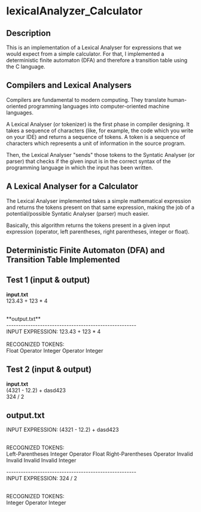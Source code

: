 # lexicalAnalyzer_Calculator

## Description
This is an implementation of a Lexical Analyser for expressions that we would expect from a simple calculator. For that, I implemented a deterministic finite automaton (DFA) and therefore a transition table using the C language. <br />

## Compilers and Lexical Analysers
Compilers are fundamental to modern computing. They translate human-oriented programming languages into computer-oriented machine languages.<br />

A Lexical Analyser (or tokenizer) is the first phase in compiler designing. It takes a sequence of characters (like, for example, the code which you write on your IDE) and returns a sequence of tokens. A token is a sequence of characters which represents a unit of information in the source program. <br />

Then, the Lexical Analyser "sends" those tokens to the Syntatic Analyser (or parser) that checks if the given input is in the correct syntax of the programming language in which the input has been written. 

## A Lexical Analyser for a Calculator
The Lexical Analyser implemented takes a simple mathematical expression and returns the tokens present on that same expression, making the job of a potential/possible Syntatic Analyser (parser) much easier. <br />

Basically, this algorithm returns the tokens present in a given input expression (operator, left parentheses, right parentheses, integer or float). 

## Deterministic Finite Automaton (DFA) and Transition Table Implemented

## Test 1 (input & output)
**input.txt** <br />
123.43 + 123 * 4

<br />
**output.txt** <br />
------------------------------------------------------<br />
INPUT EXPRESSION: 123.43 + 123 * 4<br />
<br />
RECOGNIZED TOKENS: <br />
Float   Operator   Integer   Operator   Integer <br /> 


## Test 2 (input & output)

**input.txt** <br />
(4321 - 12.2) + dasd423 <br />
324 / 2 <br />

**output.txt** <br />
------------------------------------------------------
INPUT EXPRESSION: (4321 - 12.2) + dasd423 <br />

<br />
RECOGNIZED TOKENS: <br />
Left-Parentheses   Integer   Operator   Float   Right-Parentheses   Operator   Invalid   Invalid   Invalid   Invalid   Integer <br />   

------------------------------------------------------ <br />
INPUT EXPRESSION: 324 / 2 <br />

<br />
RECOGNIZED TOKENS: <br />
Integer   Operator   Integer   <br />
